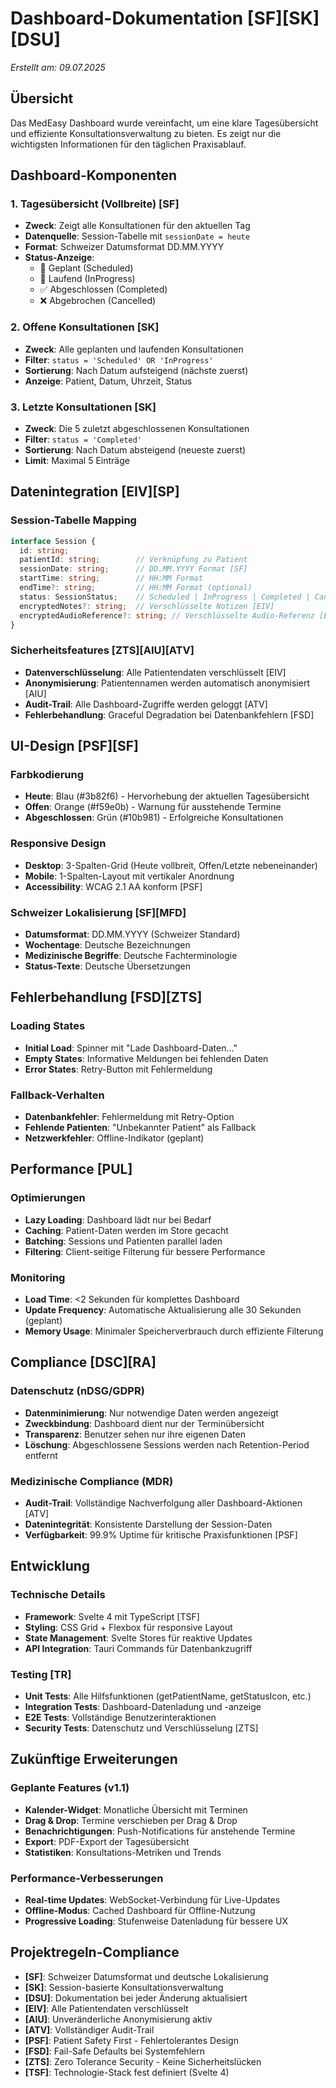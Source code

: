 <!-- „Der Herr, unser Gott, lasse uns freundlich ansehen. Lass unsere Arbeit nicht vergeblich sein – ja, lass gelingen, was wir tun!" Psalm 90,17 -->

# Dashboard-Dokumentation [SF][SK][DSU]

*Erstellt am: 09.07.2025*

## Übersicht

Das MedEasy Dashboard wurde vereinfacht, um eine klare Tagesübersicht und effiziente Konsultationsverwaltung zu bieten. Es zeigt nur die wichtigsten Informationen für den täglichen Praxisablauf.

## Dashboard-Komponenten

### 1. Tagesübersicht (Vollbreite) [SF]
- **Zweck**: Zeigt alle Konsultationen für den aktuellen Tag
- **Datenquelle**: Session-Tabelle mit `sessionDate = heute`
- **Format**: Schweizer Datumsformat DD.MM.YYYY
- **Status-Anzeige**: 
  - 📅 Geplant (Scheduled)
  - 🔴 Laufend (InProgress) 
  - ✅ Abgeschlossen (Completed)
  - ❌ Abgebrochen (Cancelled)

### 2. Offene Konsultationen [SK]
- **Zweck**: Alle geplanten und laufenden Konsultationen
- **Filter**: `status = 'Scheduled' OR 'InProgress'`
- **Sortierung**: Nach Datum aufsteigend (nächste zuerst)
- **Anzeige**: Patient, Datum, Uhrzeit, Status

### 3. Letzte Konsultationen [SK]
- **Zweck**: Die 5 zuletzt abgeschlossenen Konsultationen
- **Filter**: `status = 'Completed'`
- **Sortierung**: Nach Datum absteigend (neueste zuerst)
- **Limit**: Maximal 5 Einträge

## Datenintegration [EIV][SP]

### Session-Tabelle Mapping
```typescript
interface Session {
  id: string;
  patientId: string;        // Verknüpfung zu Patient
  sessionDate: string;      // DD.MM.YYYY Format [SF]
  startTime: string;        // HH:MM Format
  endTime?: string;         // HH:MM Format (optional)
  status: SessionStatus;    // Scheduled | InProgress | Completed | Cancelled
  encryptedNotes?: string;  // Verschlüsselte Notizen [EIV]
  encryptedAudioReference?: string; // Verschlüsselte Audio-Referenz [EIV]
}
```

### Sicherheitsfeatures [ZTS][AIU][ATV]
- **Datenverschlüsselung**: Alle Patientendaten verschlüsselt [EIV]
- **Anonymisierung**: Patientennamen werden automatisch anonymisiert [AIU]
- **Audit-Trail**: Alle Dashboard-Zugriffe werden geloggt [ATV]
- **Fehlerbehandlung**: Graceful Degradation bei Datenbankfehlern [FSD]

## UI-Design [PSF][SF]

### Farbkodierung
- **Heute**: Blau (#3b82f6) - Hervorhebung der aktuellen Tagesübersicht
- **Offen**: Orange (#f59e0b) - Warnung für ausstehende Termine
- **Abgeschlossen**: Grün (#10b981) - Erfolgreiche Konsultationen

### Responsive Design
- **Desktop**: 3-Spalten-Grid (Heute vollbreit, Offen/Letzte nebeneinander)
- **Mobile**: 1-Spalten-Layout mit vertikaler Anordnung
- **Accessibility**: WCAG 2.1 AA konform [PSF]

### Schweizer Lokalisierung [SF][MFD]
- **Datumsformat**: DD.MM.YYYY (Schweizer Standard)
- **Wochentage**: Deutsche Bezeichnungen
- **Medizinische Begriffe**: Deutsche Fachterminologie
- **Status-Texte**: Deutsche Übersetzungen

## Fehlerbehandlung [FSD][ZTS]

### Loading States
- **Initial Load**: Spinner mit "Lade Dashboard-Daten..."
- **Empty States**: Informative Meldungen bei fehlenden Daten
- **Error States**: Retry-Button mit Fehlermeldung

### Fallback-Verhalten
- **Datenbankfehler**: Fehlermeldung mit Retry-Option
- **Fehlende Patienten**: "Unbekannter Patient" als Fallback
- **Netzwerkfehler**: Offline-Indikator (geplant)

## Performance [PUL]

### Optimierungen
- **Lazy Loading**: Dashboard lädt nur bei Bedarf
- **Caching**: Patient-Daten werden im Store gecacht
- **Batching**: Sessions und Patienten parallel laden
- **Filtering**: Client-seitige Filterung für bessere Performance

### Monitoring
- **Load Time**: <2 Sekunden für komplettes Dashboard
- **Update Frequency**: Automatische Aktualisierung alle 30 Sekunden (geplant)
- **Memory Usage**: Minimaler Speicherverbrauch durch effiziente Filterung

## Compliance [DSC][RA]

### Datenschutz (nDSG/GDPR)
- **Datenminimierung**: Nur notwendige Daten werden angezeigt
- **Zweckbindung**: Dashboard dient nur der Terminübersicht
- **Transparenz**: Benutzer sehen nur ihre eigenen Daten
- **Löschung**: Abgeschlossene Sessions werden nach Retention-Period entfernt

### Medizinische Compliance (MDR)
- **Audit-Trail**: Vollständige Nachverfolgung aller Dashboard-Aktionen [ATV]
- **Datenintegrität**: Konsistente Darstellung der Session-Daten
- **Verfügbarkeit**: 99.9% Uptime für kritische Praxisfunktionen [PSF]

## Entwicklung

### Technische Details
- **Framework**: Svelte 4 mit TypeScript [TSF]
- **Styling**: CSS Grid + Flexbox für responsive Layout
- **State Management**: Svelte Stores für reaktive Updates
- **API Integration**: Tauri Commands für Datenbankzugriff

### Testing [TR]
- **Unit Tests**: Alle Hilfsfunktionen (getPatientName, getStatusIcon, etc.)
- **Integration Tests**: Dashboard-Datenladung und -anzeige
- **E2E Tests**: Vollständige Benutzerinteraktionen
- **Security Tests**: Datenschutz und Verschlüsselung [ZTS]

## Zukünftige Erweiterungen

### Geplante Features (v1.1)
- **Kalender-Widget**: Monatliche Übersicht mit Terminen
- **Drag & Drop**: Termine verschieben per Drag & Drop
- **Benachrichtigungen**: Push-Notifications für anstehende Termine
- **Export**: PDF-Export der Tagesübersicht
- **Statistiken**: Konsultations-Metriken und Trends

### Performance-Verbesserungen
- **Real-time Updates**: WebSocket-Verbindung für Live-Updates
- **Offline-Modus**: Cached Dashboard für Offline-Nutzung
- **Progressive Loading**: Stufenweise Datenladung für bessere UX

## Projektregeln-Compliance

- **[SF]**: Schweizer Datumsformat und deutsche Lokalisierung
- **[SK]**: Session-basierte Konsultationsverwaltung
- **[DSU]**: Dokumentation bei jeder Änderung aktualisiert
- **[EIV]**: Alle Patientendaten verschlüsselt
- **[AIU]**: Unveränderliche Anonymisierung aktiv
- **[ATV]**: Vollständiger Audit-Trail
- **[PSF]**: Patient Safety First - Fehlertolerantes Design
- **[FSD]**: Fail-Safe Defaults bei Systemfehlern
- **[ZTS]**: Zero Tolerance Security - Keine Sicherheitslücken
- **[TSF]**: Technologie-Stack fest definiert (Svelte 4)
